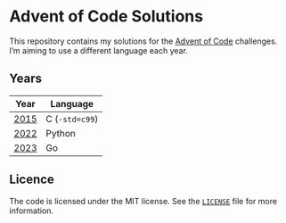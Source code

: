 # Advent of Code Solutions

This repository contains my solutions for the
[Advent of Code](https://adventofcode.com/) challenges. I&rsquo;m aiming to use
a different language each year.

## Years

| Year          | Language       |
| ------------- | -------------- |
| [2015](2015/) | C (`-std=c99`) |
| [2022](2022/) | Python         |
| [2023](2023/) | Go             |

## Licence

The code is licensed under the MIT license. See the [`LICENSE`](LICENSE) file
for more information.
